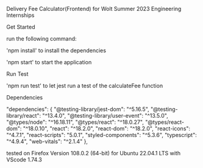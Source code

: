 Delivery Fee Calculator(Frontend) for Wolt Summer 2023 Engineering Internships

Get Started

run the following command:

'npm install' to install the dependencies

'npm start' to start the application

Run Test

'npm run test' to let jest run a test of the calculateFee function

Dependencies

  "dependencies": {
    "@testing-library/jest-dom": "^5.16.5",
    "@testing-library/react": "^13.4.0",
    "@testing-library/user-event": "^13.5.0",
    "@types/node": "^16.18.11",
    "@types/react": "^18.0.27",
    "@types/react-dom": "^18.0.10",
    "react": "^18.2.0",
    "react-dom": "^18.2.0",
    "react-icons": "^4.7.1",
    "react-scripts": "5.0.1",
    "styled-components": "^5.3.6",
    "typescript": "^4.9.4",
    "web-vitals": "^2.1.4"
  },

tested on Firefox Version 108.0.2 (64-bit) for Ubuntu 22.04.1 LTS with VScode 1.74.3

